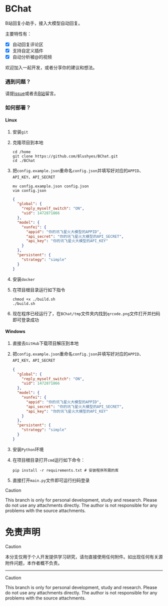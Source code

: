 # BChat

B站回复小助手，接入大模型自动回复。

主要特性有：

- [x] 自动回复评论区
- [x] 支持自定义插件
- [x] 自动分析被@的视频

欢迎加入一起开发，或者分享你的建议和想法。

### 遇到问题？

请提[issue](https://github.com/Blushyes/BChat/issues)或者去[B站](https://www.bilibili.com/video/BV1Y14y1i7Nn)留言。

### 如何部署？

#### Linux

1. 安装`git`
2. 克隆项目到本地

   ```shell
   cd /home
   git clone https://github.com/Blushyes/BChat.git
   cd ./BChat
   ```

3. 把`config.example.json`重命名`config.json`并填写好对应的`APPID`、`API_KEY`、`API_SECRET`

   ```shell
   mv config.example.json config.json
   vim config.json
   ```
   ```json
   {
     "global": {
       "reply_myself_switch": "ON",
       "uid": 1472871866
     },
     "model": {
       "xunfei": {
         "appid": "你的讯飞星火大模型的APPID",
         "api_secret": "你的讯飞星火大模型的API_SECRET",
         "api_key": "你的讯飞星火大模型的API_KEY"
       }
     },
     "persistent": {
       "strategy": "simple"
     }
   }
   ```

4. 安装`docker`
5. 在项目根目录运行如下指令

    ```shell
    chmod +x ./build.sh
    ./build.sh
    ```

6. 现在程序已经运行了，在`BChat/tmp`文件夹内找到`qrcode.png`文件打开并扫码即可登录成功

#### Windows

1. 直接去`GitHub`下载项目解压到本地
2. 把`config.example.json`重命名`config.json`并填写好对应的`APPID`、`API_KEY`、`API_SECRET`

   ```json
   {
     "global": {
       "reply_myself_switch": "ON",
       "uid": 1472871866
     },
     "model": {
       "xunfei": {
         "appid": "你的讯飞星火大模型的APPID",
         "api_secret": "你的讯飞星火大模型的API_SECRET",
         "api_key": "你的讯飞星火大模型的API_KEY"
       }
     },
     "persistent": {
       "strategy": "simple"
     }
   }
   ```

3. 安装`Python`环境
4. 在项目根目录打开`cmd`运行如下命令：

   ```shell
   pip install -r requirements.txt # 安装程序所需的库
   ```

5. 直接打开`main.py`文件即可运行扫码登录
> [!CAUTION]  
> This branch is only for personal development, study and research. Please do not use any attachments directly. The author is not responsible for any problems with the source attachments.
# 免责声明

> [!CAUTION]  
> 本分支仅用于个人开发提供学习研究，请勿直接使用任何附件。如出现任何有关源附件问题，本作者概不负责。

---

> [!CAUTION]  
> This branch is only for personal development, study and research. Please do not use any attachments directly. The author is not responsible for any problems with the source attachments.
